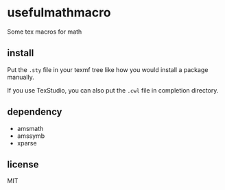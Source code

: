 # usefulmathmacro
Some tex macros for math

## install
Put the `.sty` file in your texmf tree like how you would install a package manually. 

If you use TexStudio, you can also put the `.cwl` file in completion directory. 

## dependency
* amsmath
* amssymb
* xparse

## license
MIT
